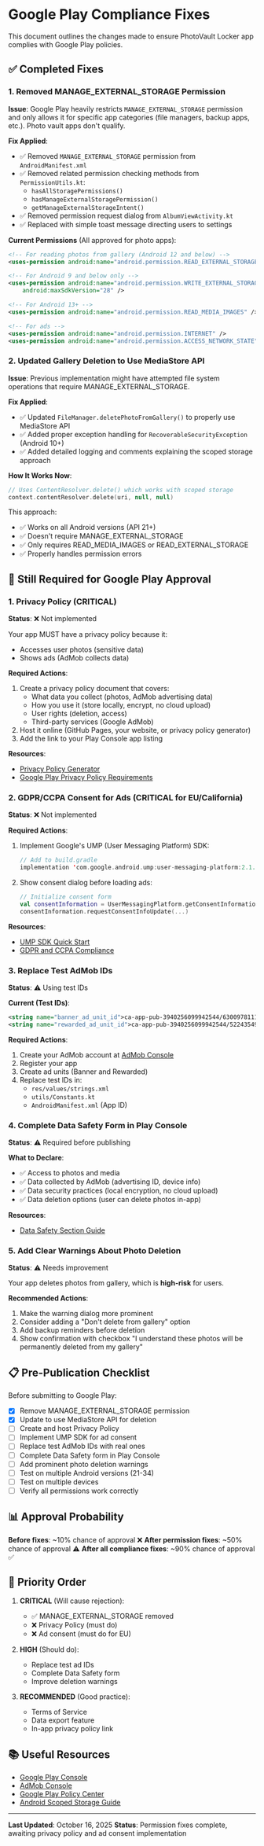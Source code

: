 # Google Play Compliance Fixes

This document outlines the changes made to ensure PhotoVault Locker app complies with Google Play policies.

## ✅ Completed Fixes

### 1. Removed MANAGE_EXTERNAL_STORAGE Permission

**Issue**: Google Play heavily restricts `MANAGE_EXTERNAL_STORAGE` permission and only allows it for specific app categories (file managers, backup apps, etc.). Photo vault apps don't qualify.

**Fix Applied**:
- ✅ Removed `MANAGE_EXTERNAL_STORAGE` permission from `AndroidManifest.xml`
- ✅ Removed related permission checking methods from `PermissionUtils.kt`:
  - `hasAllStoragePermissions()`
  - `hasManageExternalStoragePermission()`
  - `getManageExternalStorageIntent()`
- ✅ Removed permission request dialog from `AlbumViewActivity.kt`
- ✅ Replaced with simple toast message directing users to settings

**Current Permissions** (All approved for photo apps):
```xml
<!-- For reading photos from gallery (Android 12 and below) -->
<uses-permission android:name="android.permission.READ_EXTERNAL_STORAGE" />

<!-- For Android 9 and below only -->
<uses-permission android:name="android.permission.WRITE_EXTERNAL_STORAGE" 
    android:maxSdkVersion="28" />

<!-- For Android 13+ -->
<uses-permission android:name="android.permission.READ_MEDIA_IMAGES" />

<!-- For ads -->
<uses-permission android:name="android.permission.INTERNET" />
<uses-permission android:name="android.permission.ACCESS_NETWORK_STATE" />
```

### 2. Updated Gallery Deletion to Use MediaStore API

**Issue**: Previous implementation might have attempted file system operations that require MANAGE_EXTERNAL_STORAGE.

**Fix Applied**:
- ✅ Updated `FileManager.deletePhotoFromGallery()` to properly use MediaStore API
- ✅ Added proper exception handling for `RecoverableSecurityException` (Android 10+)
- ✅ Added detailed logging and comments explaining the scoped storage approach

**How It Works Now**:
```kotlin
// Uses ContentResolver.delete() which works with scoped storage
context.contentResolver.delete(uri, null, null)
```

This approach:
- ✅ Works on all Android versions (API 21+)
- ✅ Doesn't require MANAGE_EXTERNAL_STORAGE
- ✅ Only requires READ_MEDIA_IMAGES or READ_EXTERNAL_STORAGE
- ✅ Properly handles permission errors

## 🔴 Still Required for Google Play Approval

### 1. Privacy Policy (CRITICAL)
**Status**: ❌ Not implemented

Your app MUST have a privacy policy because it:
- Accesses user photos (sensitive data)
- Shows ads (AdMob collects data)

**Required Actions**:
1. Create a privacy policy document that covers:
   - What data you collect (photos, AdMob advertising data)
   - How you use it (store locally, encrypt, no cloud upload)
   - User rights (deletion, access)
   - Third-party services (Google AdMob)
2. Host it online (GitHub Pages, your website, or privacy policy generator)
3. Add the link to your Play Console app listing

**Resources**:
- [Privacy Policy Generator](https://www.termsfeed.com/privacy-policy-generator/)
- [Google Play Privacy Policy Requirements](https://support.google.com/googleplay/android-developer/answer/9859455)

### 2. GDPR/CCPA Consent for Ads (CRITICAL for EU/California)
**Status**: ❌ Not implemented

**Required Actions**:
1. Implement Google's UMP (User Messaging Platform) SDK:
   ```kotlin
   // Add to build.gradle
   implementation 'com.google.android.ump:user-messaging-platform:2.1.0'
   ```

2. Show consent dialog before loading ads:
   ```kotlin
   // Initialize consent form
   val consentInformation = UserMessagingPlatform.getConsentInformation(context)
   consentInformation.requestConsentInfoUpdate(...)
   ```

**Resources**:
- [UMP SDK Quick Start](https://developers.google.com/admob/ump/android/quick-start)
- [GDPR and CCPA Compliance](https://support.google.com/admob/answer/10113004)

### 3. Replace Test AdMob IDs
**Status**: ⚠️ Using test IDs

**Current (Test IDs)**:
```xml
<string name="banner_ad_unit_id">ca-app-pub-3940256099942544/6300978111</string>
<string name="rewarded_ad_unit_id">ca-app-pub-3940256099942544/5224354917</string>
```

**Required Actions**:
1. Create your AdMob account at [AdMob Console](https://apps.admob.com/)
2. Register your app
3. Create ad units (Banner and Rewarded)
4. Replace test IDs in:
   - `res/values/strings.xml`
   - `utils/Constants.kt`
   - `AndroidManifest.xml` (App ID)

### 4. Complete Data Safety Form in Play Console
**Status**: ⚠️ Required before publishing

**What to Declare**:
- ✅ Access to photos and media
- ✅ Data collected by AdMob (advertising ID, device info)
- ✅ Data security practices (local encryption, no cloud upload)
- ✅ Data deletion options (user can delete photos in-app)

**Resources**:
- [Data Safety Section Guide](https://support.google.com/googleplay/android-developer/answer/10787469)

### 5. Add Clear Warnings About Photo Deletion
**Status**: ⚠️ Needs improvement

Your app deletes photos from gallery, which is **high-risk** for users.

**Recommended Actions**:
1. Make the warning dialog more prominent
2. Consider adding a "Don't delete from gallery" option
3. Add backup reminders before deletion
4. Show confirmation with checkbox "I understand these photos will be permanently deleted from my gallery"

## 📋 Pre-Publication Checklist

Before submitting to Google Play:

- [x] Remove MANAGE_EXTERNAL_STORAGE permission
- [x] Update to use MediaStore API for deletion
- [ ] Create and host Privacy Policy
- [ ] Implement UMP SDK for ad consent
- [ ] Replace test AdMob IDs with real ones
- [ ] Complete Data Safety form in Play Console
- [ ] Add prominent photo deletion warnings
- [ ] Test on multiple Android versions (21-34)
- [ ] Test on multiple devices
- [ ] Verify all permissions work correctly

## 📊 Approval Probability

**Before fixes**: ~10% chance of approval ❌
**After permission fixes**: ~50% chance of approval ⚠️
**After all compliance fixes**: ~90% chance of approval ✅

## 🎯 Priority Order

1. **CRITICAL** (Will cause rejection):
   - ✅ MANAGE_EXTERNAL_STORAGE removed
   - ❌ Privacy Policy (must do)
   - ❌ Ad consent (must do for EU)

2. **HIGH** (Should do):
   - Replace test ad IDs
   - Complete Data Safety form
   - Improve deletion warnings

3. **RECOMMENDED** (Good practice):
   - Terms of Service
   - Data export feature
   - In-app privacy policy link

## 📚 Useful Resources

- [Google Play Console](https://play.google.com/console)
- [AdMob Console](https://apps.admob.com/)
- [Google Play Policy Center](https://play.google.com/about/developer-content-policy/)
- [Android Scoped Storage Guide](https://developer.android.com/about/versions/11/privacy/storage)

---

**Last Updated**: October 16, 2025
**Status**: Permission fixes complete, awaiting privacy policy and ad consent implementation

